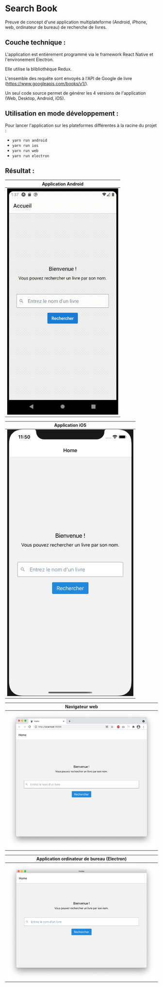 # Search Book

Preuve de concept d'une application multiplateforme (Android, iPhone, web, ordinateur de bureau) de recherche de livres.

## Couche technique :

L'application est entièrement programmé via le framework React Native et l'environement Electron.

Elle utilise la blibliothèque Redux.

L'ensemble des requête sont envoyés à l'API de Google de livre (https://www.googleapis.com/books/v1/).

Un seul code source permet de générer les 4 versions de l'application (Web, Desktop, Android, iOS).

## Utilisation en mode développement :

Pour lancer l'application sur les plateformes différentes à la racine du projet :
- `yarn run android` 
- `yarn run ios`
- `yarn run web`
- `yarn run electron`

## Résultat :

| Application Android  |
| - |
| ![android](./conception/android.gif) |

| Application iOS  |
| - |
| ![ios](./conception/ios.png) |

| Navigateur web  |
| - |
| ![web](./conception/chrome.png) |

| Application ordinateur de bureau (Electron)  |
| - |
| ![electron](./conception/electron.png) |
